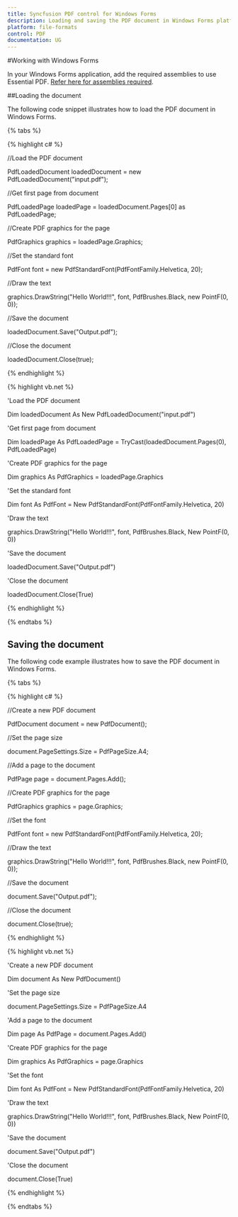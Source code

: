 ```yaml
---
title: Syncfusion PDF control for Windows Forms
description: Loading and saving the PDF document in Windows Forms platform
platform: file-formats
control: PDF
documentation: UG
--- 
```


#Working with Windows Forms

In your Windows Forms application, add the required assemblies to use Essential PDF. [Refer here for assemblies required](/File-Formats/PDF/Assemblies-Required).

##Loading the document

The following code snippet illustrates how to load the PDF document in Windows Forms.

{% tabs %}

{% highlight c# %}

//Load the PDF document

PdfLoadedDocument loadedDocument = new PdfLoadedDocument("input.pdf");

//Get first page from document

PdfLoadedPage loadedPage = loadedDocument.Pages[0] as PdfLoadedPage;

//Create PDF graphics for the page

PdfGraphics graphics = loadedPage.Graphics;

//Set the standard font

PdfFont font = new PdfStandardFont(PdfFontFamily.Helvetica, 20);

//Draw the text

graphics.DrawString("Hello World!!!", font, PdfBrushes.Black, new PointF(0, 0));

//Save the document

loadedDocument.Save("Output.pdf");

//Close the document

loadedDocument.Close(true);

{% endhighlight %}

{% highlight vb.net %}

'Load the PDF document

Dim loadedDocument As New PdfLoadedDocument("input.pdf")

'Get first page from document

Dim loadedPage As PdfLoadedPage = TryCast(loadedDocument.Pages(0), PdfLoadedPage)

'Create PDF graphics for the page

Dim graphics As PdfGraphics = loadedPage.Graphics

'Set the standard font

Dim font As PdfFont = New PdfStandardFont(PdfFontFamily.Helvetica, 20)

'Draw the text

graphics.DrawString("Hello World!!!", font, PdfBrushes.Black, New PointF(0, 0))

'Save the document

loadedDocument.Save("Output.pdf")

'Close the document

loadedDocument.Close(True)

{% endhighlight %}

{% endtabs %}

## Saving the document

The following code example illustrates how to save the PDF document in Windows Forms.  

{% tabs %}

{% highlight c# %}

//Create a new PDF document

PdfDocument document = new PdfDocument();

//Set the page size

document.PageSettings.Size = PdfPageSize.A4;

//Add a page to the document

PdfPage page = document.Pages.Add();

//Create PDF graphics for the page

PdfGraphics graphics = page.Graphics;

//Set the font

PdfFont font = new PdfStandardFont(PdfFontFamily.Helvetica, 20);

//Draw the text

graphics.DrawString("Hello World!!!", font, PdfBrushes.Black, new PointF(0, 0));

//Save the document

document.Save("Output.pdf");

//Close the document

document.Close(true);

{% endhighlight %}

{% highlight vb.net %}

'Create a new PDF document

Dim document As New PdfDocument()

'Set the page size

document.PageSettings.Size = PdfPageSize.A4

'Add a page to the document

Dim page As PdfPage = document.Pages.Add()

'Create PDF graphics for the page

Dim graphics As PdfGraphics = page.Graphics

'Set the font

Dim font As PdfFont = New PdfStandardFont(PdfFontFamily.Helvetica, 20)

'Draw the text

graphics.DrawString("Hello World!!!", font, PdfBrushes.Black, New PointF(0, 0))

'Save the document

document.Save("Output.pdf")

'Close the document

document.Close(True)

{% endhighlight %}

{% endtabs %}
